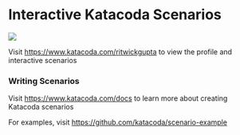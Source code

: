 # Interactive Katacoda Scenarios

[![](http://shields.katacoda.com/katacoda/ritwickgupta/count.svg)](https://www.katacoda.com/ritwickgupta "Get your profile on Katacoda.com")

Visit https://www.katacoda.com/ritwickgupta to view the profile and interactive scenarios

### Writing Scenarios
Visit https://www.katacoda.com/docs to learn more about creating Katacoda scenarios

For examples, visit https://github.com/katacoda/scenario-example
